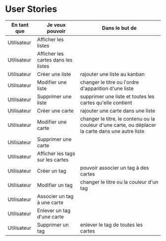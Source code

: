 # User Stories

|En tant que|Je veux pouvoir| Dans le but de|
|---|---|---|
|Utilisateur| Afficher les listes| |
|Utilisateur| Afficher les cartes dans les listes| |
|Utilisateur| Créer une liste| rajouter une liste au kanban|
|Utilisateur| Modifier une liste| changer le titre ou l'ordre d'apparition d'une liste|
|Utilisateur| Supprimer une liste| supprimer une liste et toutes les cartes qu'elle contient |
|Utilisateur| Créer une carte | rajouter une carte dans une liste|
|Utilisateur| Modifier une carte| changer le titre, le contenu ou la couleur d'une carte, ou déplacer la carte dans une autre liste |
|Utilisateur| Supprimer une carte| |
|Utilisateur| Afficher les tags sur les cartes| |
|Utilisateur| Créer un tag| pouvoir associer un tag à des cartes|
|Utilisateur| Modifier un tag | changer le titre ou la couleur d'un tag |
|Utilisateur| Associer un tag à une carte| |
|Utilisateur| Enlever un tag d'une carte| |
|Utilisateur| Supprimer un tag | enlever le tag de toutes les cartes |
